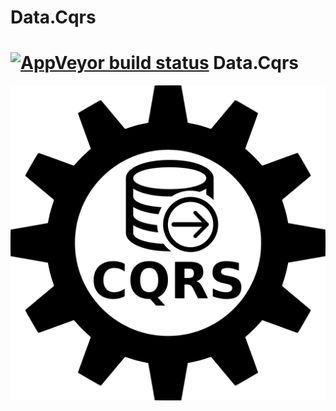 # Data.Cqrs

# [![AppVeyor build status](https://ci.appveyor.com/api/projects/status/vufrawppy934pl42?svg=true)](https://ci.appveyor.com/project/Olbrasoft/Data-Cqrs) Data.Cqrs 

![Olbrasoft.Data.Cqrs](./olbrasoft-data-cqrs.png)